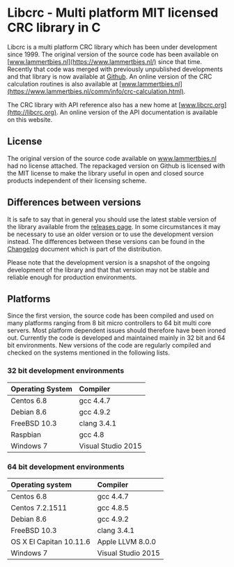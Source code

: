 # Libcrc - Multi platform MIT licensed CRC library in C

Libcrc is a multi platform CRC library which has been under development since
1999. The original version of the source code has been available on [www.lammertbies.nl](https://www.lammertbies.nl/)
since that time. Recently that code was merged with previously unpublished
developments and that library is now available at [Github](https://github.com/lammertb/libcrc/).
An online version of the CRC calculation routines is also available at [www.lammertbies.nl](https://www.lammertbies.nl/comm/info/crc-calculation.html).

The CRC library with API reference also has a new home at [www.libcrc.org](http://libcrc.org). An
online version of the API documentation is available on this website.

## License

The original version of the source code available on www.lammertbies.nl had no license attached. The
repackaged version on Github is licensed with the MIT license to make the library
useful in open and closed source products independent of their licensing scheme.

## Differences between versions

It is safe to say that in general you should use the latest stable version of the library available
from the [releases page](https://github.com/lammertb/libcrc/releases). In some circumstances it may be
necessary to use an older version or to use the development version instead. The differences between
these versions can be found in the [Changelog](CHANGELOG.md) document which is part of the distribution.

Please note that the development version is a snapshot of the ongoing development of the library and that
that version may not be stable and reliable enough for production environments.

## Platforms

Since the first version, the source code has been compiled and used on many platforms ranging from 8 bit micro controllers
to 64 bit multi core servers. Most platform dependent issues should therefore have been ironed out. Currently
the code is developed and maintained mainly in 32 bit and 64 bit environments. New versions of the code are
regularly compiled and checked on the systems mentioned in the following lists.

### 32 bit development environments
|Operating System|Compiler|
| :--- | :--- |
|Centos 6.8|gcc 4.4.7|
|Debian 8.6|gcc 4.9.2|
|FreeBSD 10.3|clang 3.4.1|
|Raspbian|gcc 4.8|
|Windows 7|Visual Studio 2015|

### 64 bit development environments
|Operating system|Compiler|
| :--- | :--- |
|Centos 6.8|gcc 4.4.7|
|Centos 7.2.1511|gcc 4.8.5|
|Debian 8.6|gcc 4.9.2|
|FreeBSD 10.3|clang 3.4.1|
|OS X El Capitan 10.11.6|Apple LLVM 8.0.0|
|Windows 7|Visual Studio 2015|
